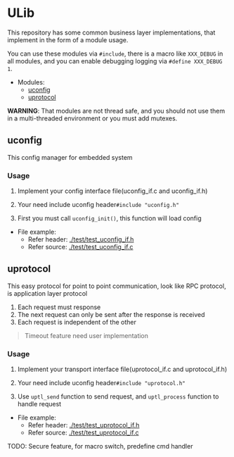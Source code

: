 # ULib
This repository has some common business layer implementations, that implement in the form of a module usage.

You can use these modules via `#include`, there is a macro like `XXX_DEBUG` in all modules, and you can enable debugging logging via `#define XXX_DEBUG 1`.

+ Modules:
    + [uconfig](#uconfig)
    + [uprotocol](#uprotocol)

**WARNING**: That modules are not thread safe, and you should not use them in a multi-threaded environment or you must add mutexes.

## uconfig
This config manager for embedded system
### Usage
1. Implement your config interface file(uconfig_if.c and uconfig_if.h)

2. Your need include uconfig header`#include "uconfig.h"`

3. First you must call `uconfig_init()`, this function will load config

+ File example:
    + Refer header: [./test/test_uconfig_if.h](./test/test_uconfig_if.h)
    + Refer source: [./test/test_uconfig_if.c](./test/test_uconfig_if.c)

## uprotocol
This easy protocol for point to point communication, look like RPC protocol, is application layer protocol

1. Each request must response
2. The next request can only be sent after the response is received
2. Each request is independent of the other

> Timeout feature need user implementation

### Usage

1. Implement your transport interface file(uprotocol_if.c and uprotocol_if.h)

2. Your need include uconfig header`#include "uprotocol.h"`

3. Use `uptl_send` function to send request, and `uptl_process` function to handle request

+ File example:
    + Refer header: [./test/test_uprotocol_if.h](./test/test_uprotocol_if.h)
    + Refer source: [./test/test_uprotocol_if.c](./test/test_uprotocol_if.c)

TODO: Secure feature, for macro switch, predefine cmd handler

